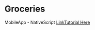 # Groceries
MobileApp - NativeScript 
[LinkTutorial Here](https://courses.nativescripting.com/courses/enrolled/171132)
